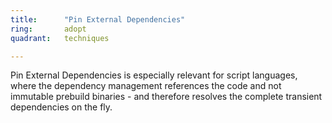 ```yaml
---
title:      "Pin External Dependencies"
ring:       adopt
quadrant:   techniques

---
```


Pin External Dependencies is especially relevant for script languages, where the dependency management references the code and not immutable prebuild binaries - and therefore resolves the complete transient dependencies on the fly.

